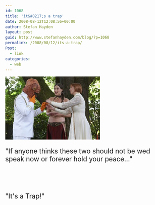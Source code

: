 ```yaml
---
id: 1068
title: 'it&#8217;s a trap'
date: 2008-08-12T12:08:56+00:00
author: Stefan Hayden
layout: post
guid: http://www.stefanhayden.com/blog/?p=1068
permalink: /2008/08/12/its-a-trap/
Post:
  - link
categories:
  - web
---
```

<div class="margin:0px auto;"><a href="http://www.flickr.com/photos/jwinokur/sets/72157605939800686/"><img class="aligncenter size-medium wp-image-1069" title="It\'s a trap" src="/wp-content/uploads/2008/08/2631256599_779295c435-300x199.jpg" alt="" width="300" height="199" /></a></div>

<div style="font-size:150%">
<p>"If anyone thinks these two should not be wed speak now or forever hold your peace…"</p>
<br />
<br />
<p>"It's a Trap!"</p>
</div>